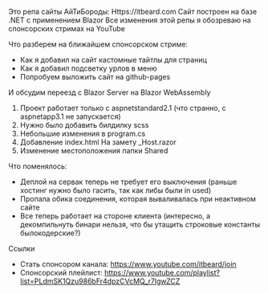 
Это репа сайты АйТиБороды: Https://itbeard.com
Сайт построен на базе .NET с применением Blazor
Все изменения этой репы я обозреваю на спонсорских стримах на YouTube

Что разберем на ближайшем спонсорском стриме:
- Как я добавил на сайт кастомные тайтлы для страниц
- Как я добавил подсветку урлов в меню
- Попробуем выложить сайт на github-pages

И обсудим переезд с Blazor Server на Blazor WebAssembly
1. Проект работает только с aspnetstandard2.1 (что странно, с aspnetapp3.1 не запускается)
2. Нужно было добавить билдилку scss
3. Небольшие изменения в program.cs
4. Добавление index.html На замету _Host.razor
5. Изменение местоположения папки Shared

Что поменялось:
- Деплой на сервак теперь не требует его выключения (раньше хостинг нужно было гасить, так как либы были in used)
- Пропала обика соединения, которая вываливалась при неактивном сайте
- Все теперь работает на стороне клиента (интересно, а декомпильнуть бинари нельзя, что бы утащить строковые константы былокодерские?)

Ссылки
- Стать спонсором канала: https://www.youtube.com/itbeard/join
- Спонсорский плейлист: https://www.youtube.com/playlist?list=PLdmSK1Qzu986bFr4dpzCVcMQ_r7lgwZCZ
